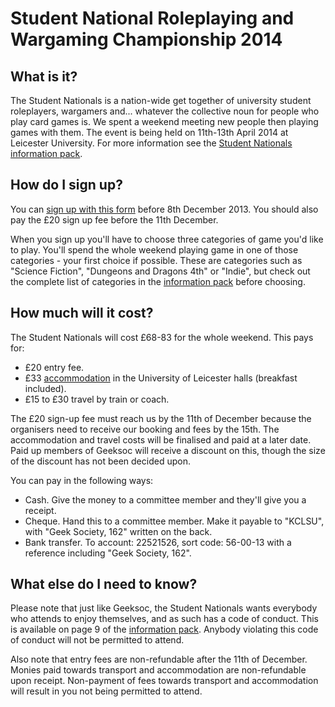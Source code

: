Student National Roleplaying and Wargaming Championship 2014
============================================================

What is it?
-----------

The Student Nationals is a nation-wide get together of university student roleplayers, wargamers and... whatever the collective noun for people who play card games is. We spent a weekend meeting new people then playing games with them. The event is being held on 11th-13th April 2014 at Leicester University. For more information see the [Student Nationals information pack][information-pack].

How do I sign up?
-----------------

You can [sign up with this form][sign-up] before 8th December 2013. You should also pay the £20 sign up fee before the 11th December.

When you sign up you'll have to choose three categories of game you'd like to play. You'll spend the whole weekend playing game in one of those categories - your first choice if possible. These are categories such as "Science Fiction", "Dungeons and Dragons 4th" or "Indie", but check out the complete list of categories in the [information pack][information-pack] before choosing.

How much will it cost?
----------------------

The Student Nationals will cost £68-83 for the whole weekend. This pays for:

- £20 entry fee.
- £33 [accommodation][accommodation] in the University of Leicester halls (breakfast included).
- £15 to £30 travel by train or coach.

The £20 sign-up fee must reach us by the 11th of December because the organisers need to receive our booking and fees by the 15th. The accommodation and travel costs will be finalised and paid at a later date. Paid up members of Geeksoc will receive a discount on this, though the size of the discount has not been decided upon.

You can pay in the following ways:

- Cash. Give the money to a committee member and they'll give you a receipt.
- Cheque. Hand this to a committee member. Make it payable to "KCLSU", with "Geek Society, 162" written on the back.
- Bank transfer. To account: 22521526, sort code: 56-00-13 with a reference including "Geek Society, 162".

What else do I need to know?
----------------------------

Please note that just like Geeksoc, the Student Nationals wants everybody who attends to enjoy themselves, and as such has a code of conduct. This is available on page 9 of the [information pack][information-pack]. Anybody violating this code of conduct will not be permitted to attend.

Also note that entry fees are non-refundable after the 11th of December. Monies paid towards transport and accommodation are non-refundable upon receipt. Non-payment of fees towards transport and accommodation will result in you not being permitted to attend.

[information-pack]: https://jumpshare.com/v/csymqm9lUAo8RU4pg6uQ?b=9sgU1dGfNw01z5XvZsa6
[sign-up]: https://docs.google.com/forms/d/1ElZN4ISjh-y_Swh17kh4p_6ZLlpB5ZuaY9Qt0TkeIhE/viewform
[accommodation]: http://shop.le.ac.uk/browse/extra_info.asp?compid=1&modid=2&deptid=1&catid=22&prodid=156
